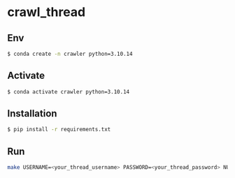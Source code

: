 # crawl_thread
## Env
```bash
$ conda create -n crawler python=3.10.14
```
## Activate
```bash
$ conda activate crawler python=3.10.14
```
## Installation
```bash
$ pip install -r requirements.txt
```
## Run
```bash
make USERNAME=<your_thread_username> PASSWORD=<your_thread_password> NUMBER=<number_reload_thread> 
```
